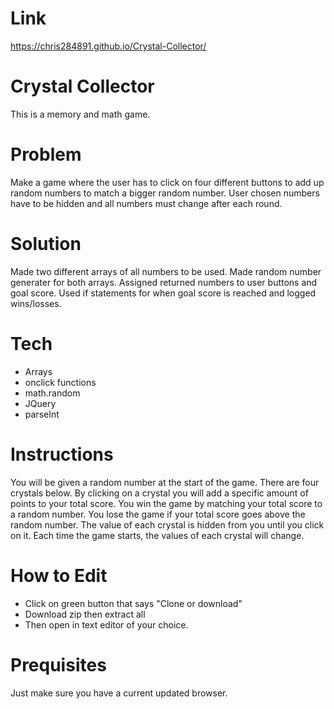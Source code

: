 # Link
https://chris284891.github.io/Crystal-Collector/

# Crystal Collector
This is a memory and math game.

# Problem
Make a game where the user has to click on four different buttons to add up random numbers to match a bigger random number. User chosen numbers have to be hidden and all numbers must change after each round.

# Solution
Made two different arrays of all numbers to be used. Made random number generater for both arrays. Assigned returned numbers to user buttons and goal score. Used if statements for when goal score is reached and logged wins/losses.

# Tech
- Arrays
- onclick functions
- math.random
- JQuery
- parseInt

# Instructions
You will be given a random number at the start of the game. There are four crystals below. By clicking on a crystal you will add a specific amount of points to your total score. You win the game by matching your total score to a random number. You lose the game if your total score goes above the random number. The value of each crystal is hidden from you until you click on it. Each time the game starts, the values of each crystal will change.

# How to Edit
- Click on green button that says "Clone or download"
- Download zip then extract all
- Then open in text editor of your choice.

# Prequisites
Just make sure you have a current updated browser.
